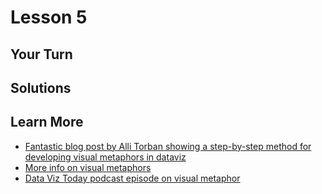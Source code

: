 # Lesson 5

## Your Turn

## Solutions

## Learn More

- [Fantastic blog post by Alli Torban showing a step-by-step method for developing visual metaphors in dataviz](https://blog.elevatedataviz.com/a-process-for-creating-visual-metaphors/)
- [More info on visual metaphors](https://databard.wordpress.com/2018/09/08/visual-metaphors-for-data-communication/#:~:text=The%20use%20of%20visual%20metaphor,a%20way%20to%20grab%20eyes.)
- [Data Viz Today podcast episode on visual metaphor](https://dataviztoday.com/shownotes/14)
